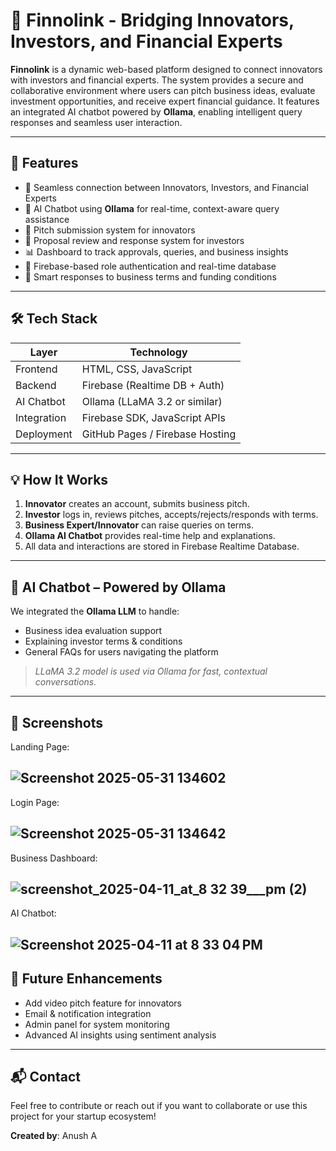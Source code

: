 # 🧠 Finnolink - Bridging Innovators, Investors, and Financial Experts

**Finnolink** is a dynamic web-based platform designed to connect innovators with investors and financial experts. The system provides a secure and collaborative environment where users can pitch business ideas, evaluate investment opportunities, and receive expert financial guidance. It features an integrated AI chatbot powered by **Ollama**, enabling intelligent query responses and seamless user interaction.

---

## 🚀 Features

- 🔗 Seamless connection between Innovators, Investors, and Financial Experts
- 💬 AI Chatbot using **Ollama** for real-time, context-aware query assistance
- 📨 Pitch submission system for innovators
- 🧾 Proposal review and response system for investors
- 📊 Dashboard to track approvals, queries, and business insights
- 🔐 Firebase-based role authentication and real-time database
- 🧠 Smart responses to business terms and funding conditions

---

## 🛠️ Tech Stack

| Layer        | Technology                        |
|--------------|------------------------------------|
| Frontend     | HTML, CSS, JavaScript             |
| Backend      | Firebase (Realtime DB + Auth)     |
| AI Chatbot   | Ollama (LLaMA 3.2 or similar)     |
| Integration  | Firebase SDK, JavaScript APIs     |
| Deployment   | GitHub Pages / Firebase Hosting   |

---

## 💡 How It Works

1. **Innovator** creates an account, submits business pitch.
2. **Investor** logs in, reviews pitches, accepts/rejects/responds with terms.
3. **Business Expert/Innovator** can raise queries on terms.
4. **Ollama AI Chatbot** provides real-time help and explanations.
5. All data and interactions are stored in Firebase Realtime Database.

---

## 🤖 AI Chatbot – Powered by Ollama

We integrated the **Ollama LLM** to handle:
- Business idea evaluation support
- Explaining investor terms & conditions
- General FAQs for users navigating the platform

> *LLaMA 3.2 model is used via Ollama for fast, contextual conversations.*

---

## 📸 Screenshots
Landing Page:

![Screenshot 2025-05-31 134602](https://github.com/user-attachments/assets/97228aba-3492-4b00-9f1c-bdec1912b99c)
---
Login Page:

![Screenshot 2025-05-31 134642](https://github.com/user-attachments/assets/2d78ccca-7c9d-4a12-bcbe-a29ab7ee3101)
---
Business Dashboard:

![screenshot_2025-04-11_at_8 32 39___pm (2)](https://github.com/user-attachments/assets/398b0ff8-3e37-4306-bd69-5738dbbdc259)
---
AI Chatbot:

![Screenshot 2025-04-11 at 8 33 04 PM](https://github.com/user-attachments/assets/439af22e-d0f8-4f9e-907d-075b89e3ce0e)
---


## 🧪 Future Enhancements

- Add video pitch feature for innovators
- Email & notification integration
- Admin panel for system monitoring
- Advanced AI insights using sentiment analysis

---

## 📬 Contact

Feel free to contribute or reach out if you want to collaborate or use this project for your startup ecosystem!

**Created by**: Anush A  
